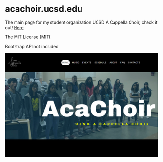 # acachoir.ucsd.edu
The main page for my student organization UCSD A Cappella Choir, check it out! [Here](http://acachoir.ucsd.edu)

The MIT License (MIT)

Bootstrap API not included

![alt text](https://github.com/hwanggit/hwanggit.github.io/blob/master/projects/acachoir.PNG)
